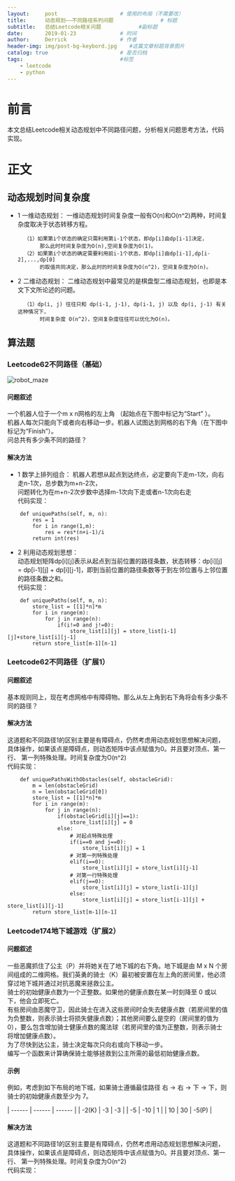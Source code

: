 ```yaml
---
layout:     post                    # 使用的布局（不需要改）
title:      动态规划——不同路径系列问题               # 标题 
subtitle:   总结Leetcode相关问题            #副标题
date:       2019-01-23              # 时间
author:     Derrick                 # 作者
header-img: img/post-bg-keybord.jpg    #这篇文章标题背景图片
catalog: true                       # 是否归档
tags:                               #标签
    - leetcode
    - python
---
```

# 前言
   本文总结Leetcode相关动态规划中不同路径问题，分析相关问题思考方法，代码实现。
# 正文
## 动态规划时间复杂度
* 1 一维动态规划：
一维动态规划时间复杂度一般有O(n)和O(n^2)两种，时间复杂度取决于状态转移方程。

        （1）如果第i个状态的确定只需利用第i-1个状态，即dp[i]由dp[i-1]决定，
             那么此时时间复杂度为O(n),空间复杂度为O(1)。
        （2）如果第i个状态的确定需要利用前i-1个状态，即dp[i]由dp[i-1],dp[i-2],...,dp[0]
             的取值共同决定，那么此时的时间复杂度为O(n^2)，空间复杂度为O(n)。

* 2 二维动态规划：
二维动态规划中最常见的是棋盘型二维动态规划，也即是本文下文所论述的问题。

        （1）dp(i, j) 往往只和 dp(i-1, j-1), dp(i-1, j) 以及 dp(i, j-1) 有关这种情况下，
             时间复杂度 O(n^2)，空间复杂度往往可以优化为O(n)。
       
## 算法题
### Leetcode62不同路径（基础）
![robot_maze](https://assets.leetcode-cn.com/aliyun-lc-upload/uploads/2018/10/22/robot_maze.png)
#### 问题叙述
一个机器人位于一个m x n网格的左上角 （起始点在下图中标记为“Start” ）。  
机器人每次只能向下或者向右移动一步。机器人试图达到网格的右下角（在下图中标记为“Finish”）。  
问总共有多少条不同的路径？
#### 解决方法
* 1 数学上排列组合：
机器人若想从起点到达终点，必定要向下走m-1次，向右走n-1次，总步数为m+n-2次，  
问题转化为在m+n-2次步数中选择m-1次向下走或者n-1次向右走  
代码实现：
```class Solution:
    def uniquePaths(self, m, n):
        res = 1
        for i in range(1,m):
            res = res*(n+i-1)/i
        return int(res)
```
 * 2 利用动态规划思想：   
动态规划矩阵dp[i][j]表示从起点到当前位置的路径条数，状态转移：dp[i][j] = dp[i-1][j] + dp[i][j-1]，即到当前位置的路径条数等于到左邻位置与上邻位置的路径条数之和。  
代码实现：
```class Solution:
    def uniquePaths(self, m, n):
        store_list = [[1]*n]*m
        for i in range(m):
            for j in range(n):
                if(i!=0 and j!=0):
                    store_list[i][j] = store_list[i-1][j]+store_list[i][j-1]
        return store_list[m-1][n-1]
```
### Leetcode62不同路径（扩展1）
#### 问题叙述
基本规则同上，现在考虑网格中有障碍物。那么从左上角到右下角将会有多少条不同的路径？
#### 解决方法
这道题和不同路径1的区别主要是有障碍点，仍然考虑用动态规划思想解决问题， 
具体操作，如果该点是障碍点，则动态矩阵中该点赋值为0。并且要对顶点、第一行、
第一列特殊处理。时间复杂度为O(n^2)  
代码实现：
```class Solution:
    def uniquePathsWithObstacles(self, obstacleGrid):
        m = len(obstacleGrid)
        n = len(obstacleGrid[0])
        store_list = [[1]*n]*m
        for i in range(m):
            for j in range(n):
                if(obstacleGrid[i][j]==1):
                    store_list[i][j] = 0
                else:
                    # 对起点特殊处理
                    if(i==0 and j==0):
                        store_list[i][j] = 1
                    # 对第一列特殊处理
                    elif(i==0):
                        store_list[i][j] = store_list[i][j-1]
                    # 对第一行特殊处理
                    elif(j==0):
                        store_list[i][j] = store_list[i-1][j]
                    else:
                        store_list[i][j] = store_list[i-1][j] + store_list[i][j-1]
        return store_list[m-1][n-1]
```
### Leetcode174地下城游戏（扩展2）
#### 问题叙述
一些恶魔抓住了公主（P）并将她关在了地下城的右下角。地下城是由 M x N 个房间组成的二维网格。我们英勇的骑士（K）最初被安置在左上角的房间里，他必须穿过地下城并通过对抗恶魔来拯救公主。  
骑士的初始健康点数为一个正整数。如果他的健康点数在某一时刻降至 0 或以下，他会立即死亡。  
有些房间由恶魔守卫，因此骑士在进入这些房间时会失去健康点数（若房间里的值为负整数，则表示骑士将损失健康点数）；其他房间要么是空的（房间里的值为 0），要么包含增加骑士健康点数的魔法球（若房间里的值为正整数，则表示骑士将增加健康点数）。  
为了尽快到达公主，骑士决定每次只向右或向下移动一步。  
编写一个函数来计算确保骑士能够拯救到公主所需的最低初始健康点数。
#### 示例
例如，考虑到如下布局的地下城，如果骑士遵循最佳路径 右 -> 右 -> 下 -> 下，则骑士的初始健康点数至少为 7。

| ------ | ------ | ------ |
| -2(K) | -3 | -3 |
| -5 | -10 | 1 |
| 10 | 30 | -5(P) |

#### 解决方法
这道题和不同路径1的区别主要是有障碍点，仍然考虑用动态规划思想解决问题， 
具体操作，如果该点是障碍点，则动态矩阵中该点赋值为0。并且要对顶点、第一行、
第一列特殊处理。时间复杂度为O(n^2)  
代码实现：
```
```
